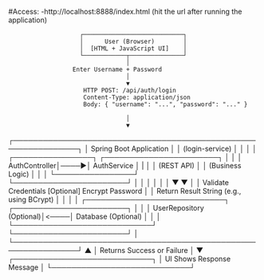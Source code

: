#Access:
-http://localhost:8888/index.html (hit the url after running the application)

                        ┌────────────────────────────┐
                        │      User (Browser)        │
                        │  [HTML + JavaScript UI]    │
                        └────────────┬───────────────┘
                                     │
                      Enter Username + Password
                                     │
                                     ▼
                         HTTP POST: /api/auth/login
                         Content-Type: application/json
                         Body: { "username": "...", "password": "..." }

                                     │
                                     ▼
┌───────────────────────────────────────────────────────────────┐
│                    Spring Boot Application                    │
│                      (login-service)                          │
│                                                               │
│ ┌────────────────┐     ┌───────────────────────┐              │
│ │  AuthController│────▶│   AuthService         │              |
│ │  (REST API)    │     │  (Business Logic)     │              │
│ └────────────────┘     └───────────────────────┘              │
│           │                          │                        │
│           ▼                          ▼                        │
│   Validate Credentials    [Optional] Encrypt Password         │
│   Return Result String     (e.g., using BCrypt)               │
│                                                               │
│ ┌────────────────────────────┐     ┌───────────────────────┐  │
│ │   UserRepository (Optional)│<────│   Database (Optional) │  │
│ └────────────────────────────┘     └───────────────────────┘  │
└───────────────────────────────────────────────────────────────┘
                                     ▲
                                     │
                         Returns Success or Failure
                                     │
                                     ▼
                        ┌────────────────────────────┐
                        │  UI Shows Response Message │
                        └────────────────────────────┘
